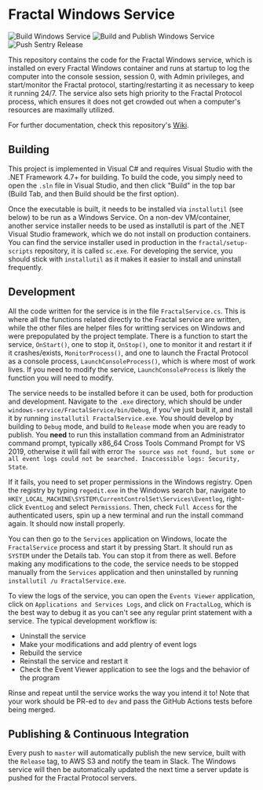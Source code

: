# Fractal Windows Service

![Build Windows Service](https://github.com/fractal/windows-service/workflows/Build%20Windows%20Service/badge.svg) ![Build and Publish Windows Service](https://github.com/fractal/windows-service/workflows/Build%20and%20Publish%20Windows%20Service/badge.svg) ![Push Sentry Release](https://github.com/fractal/windows-service/workflows/Push%20Sentry%20Release/badge.svg)

This repository contains the code for the Fractal Windows service, which is installed on every Fractal Windows container and runs at startup to log the computer into the console session, session 0, with Admin privileges, and start/monitor the Fractal protocol, starting/restarting it as necessary to keep it running 24/7. The service also sets high priority to the Fractal Protocol process, which ensures it does not get crowded out when a computer's resources are maximally utilized.

For further documentation, check this repository's [Wiki](https://github.com/fractal/windows-service/wiki). 

## Building

This project is implemented in Visual C# and requires Visual Studio with the .NET Framework 4.7+ for building. To build the code, you simply need to open the `.sln` file in Visual Studio, and then click "Build" in the top bar (Build Tab, and then Build should be the first option).

Once the executable is built, it needs to be installed via `installutil` (see below) to be run as a Windows Service. On a non-dev VM/container, another service installer needs to be used as installutil is part of the .NET Visual Studio framework, which we do not install on production containers. You can find the service installer used in production in the `fractal/setup-scripts` repository, it is called `sc.exe`. For developing the service, you should stick with `installutil` as it makes it easier to install and uninstall frequently.

## Development

All the code written for the service is in the file `FractalService.cs`. This is where all the functions related directly to the Fractal service are written, while the other files are helper files for writting services on Windows and were prepopulated by the project template. There is a function to start the service, `OnStart()`, one to stop it, `OnStop()`, one to monitor it and restart it if it crashes/exists, `MonitorProcess()`, and one to launch the Fractal Protocol as a console process, `LaunchConsoleProcess()`, which is where most of work lives. If you need to modify the service, `LaunchConsoleProcess` is likely the function you will need to modify.

The service needs to be installed before it can be used, both for production and development. Navigate to the `.exe` directory, which should be under `windows-service/FractalService/bin/Debug`, if you've just built it, and install it by running `installutil FractalService.exe`. You should develop by building to `Debug` mode, and build to `Release` mode when you are ready to publish. You **need** to run this installation command from an Administrator command prompt, typically x86_64 Cross Tools Command Prompt for VS 2019, otherwise it will fail with error `The source was not found, but some or all event logs could not be searched. Inaccessible logs: Security, State`.

If it fails, you need to set proper permissions in the Windows registry. Open the registry by typing `regedit.exe` in the Windows search bar, navigate to `HKEY_LOCAL_MACHINE\SYSTEM\CurrentControlSet\Services\Eventlog`, right-click `EventLog` and select `Permissions`. Then, check `Full Access` for the authenticated users, spin up a new terminal and run the install command again. It should now install properly.

You can then go to the `Services` application on Windows, locate the `FractalService` process and start it by pressing Start. It should run as `SYSTEM` under the Details tab. You can stop it from there as well. Before making any modifications to the code, the service needs to be stopped manually from the `Services` application and then uninstalled by running `installutil /u FractalService.exe`. 

To view the logs of the service, you can open the `Events Viewer` application, click on `Applications and Services Logs`, and click on `FractalLog`, which is the best way to debug it as you can't see any regular print statement with a service. The typical development workflow is:

- Uninstall the service
- Make your modifications and add plentry of event logs
- Rebuild the service
- Reinstall the service and restart it
- Check the Event Viewer application to see the logs and the behavior of the program

Rinse and repeat until the service works the way you intend it to! Note that your work should be PR-ed to `dev` and pass the GitHub Actions tests before being merged.

## Publishing & Continuous Integration

Every push to `master` will automatically publish the new service, built with the `Release` tag, to AWS S3 and notify the team in Slack. The Windows service will then be automatically updated the next time a server update is pushed for the Fractal Protocol servers.
